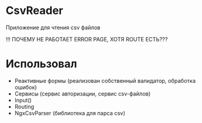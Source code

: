 # CsvReader

Приложение для чтения csv файлов

!!! ПОЧЕМУ НЕ РАБОТАЕТ ERROR PAGE, ХОТЯ ROUTE ЕСТЬ???

# Использовал
- Реактивные формы (реализован собственный валидатор, обработка ошибок)
- Сервисы (сервис авторизации, сервис csv-файлов)
- Input()
- Routing
- NgxCsvParser (библиотека для парса csv)

